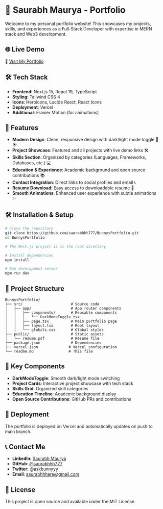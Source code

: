 # 🚀 Saurabh Maurya - Portfolio

Welcome to my personal portfolio website! This showcases my projects, skills, and experiences as a Full-Stack Developer with expertise in MERN stack and Web3 development.

## 🌐 Live Demo
🔗 [Visit My Portfolio](https://www.asksaurabh.xyz/)

## 🛠 Tech Stack
- **Frontend**: Next.js 15, React 19, TypeScript
- **Styling**: Tailwind CSS 4
- **Icons**: Heroicons, Lucide React, React Icons
- **Deployment**: Vercel
- **Additional**: Framer Motion (for animations)



## 🚀 Features
- **Modern Design**: Clean, responsive design with dark/light mode toggle 🌙☀️
- **Project Showcase**: Featured and all projects with live demo links 🛠️
- **Skills Section**: Organized by categories (Languages, Frameworks, Databases, etc.) 💻
- **Education & Experience**: Academic background and open source contributions 📚
- **Contact Integration**: Direct links to social profiles and email 📞
- **Resume Download**: Easy access to downloadable resume 📄
- **Smooth Animations**: Enhanced user experience with subtle animations ✨

## 🛠 Installation & Setup
```bash
# Clone the repository
git clone https://github.com/saurabhhh777/BunnysPortfolio.git
cd BunnysPortfolio

# The Next.js project is in the root directory

# Install dependencies
npm install

# Run development server
npm run dev
```

## 📁 Project Structure
```
BunnysPortfolio/
├── src/                      # Source code
│   ├── app/                  # App router components
│   │   ├── components/       # Reusable components
│   │   │   └── DarkModeToggle.tsx
│   │   ├── page.tsx          # Main portfolio page
│   │   ├── layout.tsx        # Root layout
│   │   └── globals.css       # Global styles
├── public/                   # Static assets
│   └── resume.pdf            # Resume file
├── package.json              # Dependencies
├── vercel.json              # Vercel configuration
└── readme.md                # This file
```

## 🎨 Key Components
- **DarkModeToggle**: Smooth dark/light mode switching
- **Project Cards**: Interactive project showcase with tech stack
- **Skills Grid**: Organized skill categories
- **Education Timeline**: Academic background display
- **Open Source Contributions**: GitHub PRs and contributions

## 🚀 Deployment
The portfolio is deployed on Vercel and automatically updates on push to main branch.

## 📞 Contact Me
- **LinkedIn**: [Saurabh Maurya](https://www.linkedin.com/in/saurabh-maurya-92b727245/)
- **GitHub**: [@saurabhhh777](https://github.com/saurabhhh777)
- **Twitter**: [@askbunnyyy](https://x.com/askbunnyyy)
- **Email**: saurabhhhere@gmail.com

## 📄 License
This project is open source and available under the MIT License.
